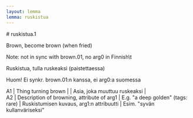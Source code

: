 ```yaml
---
layout: lemma
lemma: ruskistua
---
```


<div class="sense">
# <span class="sensename">ruskistua.1</span>

<span class="description">Brown, become brown (when fried)</span>

Note: not in sync with brown.01, no arg0 in Finnish\t

<span class="description">Ruskistua, tulla ruskeaksi (paistettaessa)</span>

Huom! Ei synkr. brown.01:n kanssa, ei arg0:a suomessa

A1 | Thing turning brown |   | Asia, joka muuttuu ruskeaksi |  
A2 | Description of browning, attribute of arg1 | E.g. "a deep golden" (tags: rare) | Ruskistumisen kuvaus, arg1:n attribuutti | Esim. "syvän kullanväriseksi"

</div>

